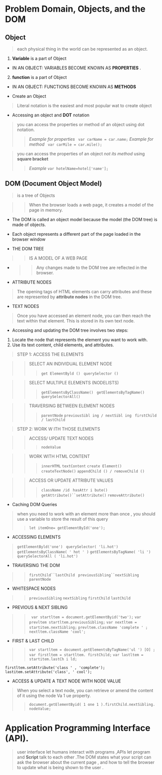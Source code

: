 # Problem Domain, Objects, and the DOM

## Object
>  each physical thing in the world can be represented as an object. 

1. **Variable** is a part of Object
- IN AN OBJECT: VARIABLES BECOME KNOWN AS **PROPERTIES** .

2. **function** is a part of Object 
- IN AN OBJECT: FUNCTIONS BECOME KNOWN AS **METHODS**

+ Create an Object
> Literal notation is the easiest and most popular wat to create object


+ Accessing an object and **DOT** notation
> you can access the properties or method of an object using dot notation.
>> *Example for properties* ` var carName = car.name;`
>> *Example for method* ` var carMile = car.mile();`

> you can access the properties of an object *not its method* using **square bracket**
>> *Example* `var hotelName=hotel['name'];`


## DOM (Document Object Model)
> is a tree of Objects

>> When the browser loads a web page, it creates a model of the page in memory.

- The DOM is called an object model because the model (the DOM tree) is
made of objects. 

- Each object represents a different part of the page loaded in the browser window
 

- THE DOM TREE 
>>IS A MODEL OF A WEB PAGE

- >>  Any changes made to the DOM tree are reflected in the browser. 

- ATTRIBUTE NODES
> The opening tags of HTML elements can carry attributes and these are represented by **attribute nodes** in the DOM tree.

- TEXT NODES
> Once you have accessed an element node, you can then reach the text within that element. This is stored in its own text node.

- Accessing and updating the DOM tree involves two steps:
1. Locate the node that represents the element you want to work with.
2. Use its text content, child elements, and attributes. 

> STEP 1: ACCESS THE ELEMENTS 

>> SELECT AN INDIVIDUAL ELEMENT NODE 
>>> `get ElementByld () ` `querySelector () `

>> SELECT MULTIPLE ELEMENTS (NODELISTS)
>>> `getElementsByClassName() `  `getElementsByTagName() `
`querySelectorAll()`

>>TRAVERSING BETWEEN ELEMENT NODES
>>> `parentNode` `previousSibl ing / nextSibl ing `
`firstChild / lastChild `

> STEP 2: WORK W ITH THOSE ELEMENTS 

>> ACCESS/ UPDATE TEXT NODES
>>> `nodeValue`

>> WORK WITH HTML CONTENT 
>>> `innerHTML` `textContent` `create Element()` ` createTextNode()`
`appendChild () / removeChild ()`

>> ACCESS OR UPDATE ATTRIBUTE VALUES
>>> `className /id ` `hasAttr i bute()` `getAttribute()``setAttribute()`
`removeAttribute()`

- Caching DOM Queries
> when you need to work with an element more than once , you should use a variable to store the result of this query 
>> `let itemOne= getElementById('one');`

- ACCESSING ELEMENTS 
> `getElementByld('one') `
>`querySelector( 'li.hot') `
>`getElementsByClassName( ' hot ' )`
> `getElementsByTagName( 'li ') `
> `querySelectorAll ( 'li.hot')`

- TRAVERSING THE DOM 
>> `firstChild``lastChild `
>>`previousSibling``nextSibling`
>>`parentNode `

- WHITESPACE NODES 
>> `previousSibling`
`nextSibling`
`firstChild`
`lastChild`

- PREVIOUS & NEXT SIBLING 
>>` var startltem = document.getElementByid('two');`
`var prevltem startltem.previousSibling;`
`var nextltem = startitem.nextSibling;`
`prevltem.className 'complete ' ;`
`nextltem.className 'cool'; `

- FIRST & LAST CHILD 
>> `var startltem = document.getElementsByTagName('ul ') [O] ;`
`var firstltem = startltem. firstChild;`
`var lastltem = startitem.lastCh i ld;`

`firstltem.setAttribute('class ' , 'complete');`
`lastitem.setAttribute('class', ' cool');` 

- ACCESS & UPDATE A TEXT NODE WITH NODE VALUE
>When you select a text node, you can retrieve or amend the content of it
using the node Va 1 ue property. 
>> `document.getElementByid( 1 one 1 ).firstChild.nextSibling. nodeValue;`

# Application Programming Interface (API).
> user interface let humans interact with programs ,APIs let program and **Script** talk to each other .The DOM states what your script can ask the browser about the current page , and how to tell the browser to update what is being shown to the user .
